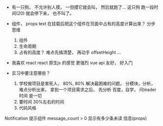 - 有一只狗， 不允许别人摸， 一但摸它就会叫， 然后就跑了...
  这只狗 跑一段时间(20) 就会停下来， 也不叫了。

- 组件， props text 
    在挂载后把这个组件在页面中占有的高度计算出来？
    分步思维
    1. 组件
    2. 生命周期
    3. 占有的高度？
        难点先搞清楚， 再动手 
        offsetHeight ...
- 我喜欢 react react 原生js 的感觉 更强烈
 vue api 友好， 好入门

- 实习中要注意哪些？
  1. 学校做项目是害死人， 80%, 80% 解决最困难的问题，
     分模块，分析，难点分析出来，
     拿到一个项目需求之后， 先分析
     百度，自学， 问leader
     时间 是一切
  2. 要时间
     30%左右的时间
  3. 代码风格

Notification 提示组件
  message_count > 0 显示有多少条未读 信息(props)
